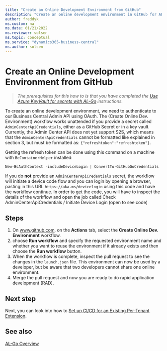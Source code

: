 ```yaml
---
title: "Create an Online Development Environment from GitHub"
description: "Create an online development environment in GitHub for AL-Go for Business Central"
author: freddyk
ms.custom: na
ms.date: 01/21/2022
ms.reviewer: solsen
ms.topic: conceptual
ms.service: "dynamics365-business-central"
ms.author: solsen
---
```


# Create an Online Development Environment from GitHub

> *The prerequisites for this how to is that you have completed the [Use Azure KeyVault for secrets with AL-Go](algo-use-azure-keyvault-for-secrets.md) instructions.* 

To create an online development environment, we need to authenticate to our Business Central Admin API using OAuth. The (Create Online Dev. Environment) workflow works unattended if you provide a secret called `AdminCenterApiCredentials`, either as a GitHub Secret or in a key vault. Currently, the Admin Center API does not yet support S2S, which means that the `AdminCenterApiCredentials` cannot be formatted like explained in section 3, but must be formatted as: `{"refreshtoken":"refreshtoken"}`.

Getting the refresh token can be done using this command on a machine with `BcContainerHelper` installed:

```powershell
New-BcAuthContext -includeDeviceLogin | ConvertTo-GitHubGoCredentials | Set-Clipboard
```

If you do **not** provide an `AdminCenterApiCredentials` secret, the workflow will initiate a device code flow and you can login by opening a browser, pasting in this URL `https://aka.ms/devicelogin` using this code and have the workflow continue. In order to get the code, you will have to inspect the details of the workflow and open the job called Check AdminCenterApiCredentials / Initiate Device Login (open to see code)

## Steps

1. On www.github.com, on the **Actions** tab, select the **Create Online Dev. Environment** workflow.
1. choose **Run workflow** and specify the requested environment name and whether you want to reuse the environment if it already exists and then choose the **Run workflow** button.
1. When the workflow is complete, inspect the pull request to see the changes in the `launch.json` file. This environment can now be used by a developer, but be aware that two developers cannot share one online environment.
1. Merge the pull request and now you are ready to do rapid application development (RAD).


## Next step

Next, you can look into how to [Set up CI/CD for an Existing Per-Tenant Extension](algo-setup-cicd-existing-pte.md).  

## See also

[AL-Go Overview](algo-overview.md)  